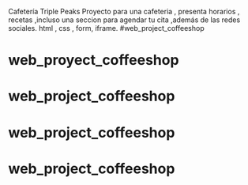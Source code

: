 Cafetería Triple Peaks Proyecto para una cafeteria , presenta horarios , recetas ,incluso una seccion para agendar tu cita ,además de las redes sociales. html , css , form, iframe. #web_project_coffeeshop
# web_proyect_coffeeshop
# web_project_coffeeshop
# web_project_coffeeshop
# web_project_coffeeshop
